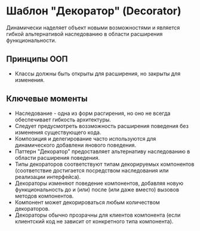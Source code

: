 # Шаблон "Декоратор" (Decorator)

Динамически наделяет объект новыми возможностями и является гибкой альтернативой наследованию в области расширения функциональности.

## Принципы ООП

* Классы должны быть открыты для расширения, но закрыты для изменения.

## Ключевые моменты

* Наследование - одна из форм расгирения, но оно не всегда обеспечивает гибкость архитектуры.
* Следует предусмотреть воззможность расширения поведения без изменения существующего кода.
* Композиция и делегирование часто используются для динамического добавлени янового поведения.
* Паттерн "Декоратор" предоставляет альтернативу наследованию в области расширения поведения.
* Типы декораторов соответствуют типам декорируемых компонентов (соответствие достигается посредством наследования или реализации интерфейса).
* Декораторы изменяют поведение компонентов, добавляя новую функциональность до и (или) после (или даже вместо) вызовов методов компонентов.
* Компонент может декорироваться любым количеством декораторов.
* Декораторы обычно прозрачны для клиентов компонента (если клиентский код не зависит от конкретного типа компонента).